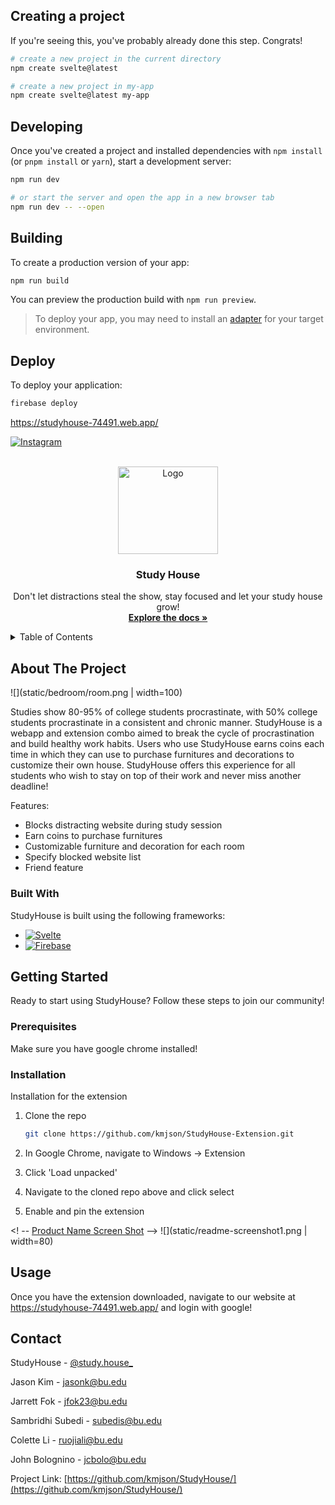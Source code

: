 ## Creating a project

If you're seeing this, you've probably already done this step. Congrats!

```bash
# create a new project in the current directory
npm create svelte@latest

# create a new project in my-app
npm create svelte@latest my-app
```

## Developing

Once you've created a project and installed dependencies with `npm install` (or `pnpm install` or `yarn`), start a development server:

```bash
npm run dev

# or start the server and open the app in a new browser tab
npm run dev -- --open
```

## Building

To create a production version of your app:

```bash
npm run build
```

You can preview the production build with `npm run preview`.

> To deploy your app, you may need to install an [adapter](https://kit.svelte.dev/docs/adapters) for your target environment.

## Deploy

To deploy your application:

```bash
firebase deploy
```

https://studyhouse-74491.web.app/


<!--   New Styling starts here  -->


[![Instagram][Instagram-Icon]][Instagram-url]



<!-- PROJECT LOGO -->
<br />
<div align="center">
  <a href="https://github.com/othneildrew/Best-README-Template">
    <img src="static/studyhouse.png" alt="Logo" width="160" height="140">
  </a>

  <h3 align="center">Study House</h3>

  <p align="center">
    Don't let distractions steal the show, stay focused and let your study house grow!
    <br />
    <a href="https://github.com/kmjson/StudyHouse/"><strong>Explore the docs »</strong></a>
    <br />
  </p>
</div>



<!-- TABLE OF CONTENTS -->
<details>
  <summary>Table of Contents</summary>
  <ol>
    <li>
      <a href="#about-the-project">About The Project</a>
      <ul>
        <li><a href="#built-with">Built With</a></li>
      </ul>
    </li>
    <li>
      <a href="#getting-started">Getting Started</a>
      <ul>
        <li><a href="#prerequisites">Prerequisites</a></li>
        <li><a href="#installation">Installation</a></li>
      </ul>
    </li>
    <li><a href="#usage">Usage</a></li>
    <li><a href="#contact">Contact</a></li>
  </ol>
</details>



<!-- ABOUT THE PROJECT -->
## About The Project

<!-- [![Product Name Screen Shot][product-screenshot]| width=100] -->
![](static/bedroom/room.png | width=100)

Studies show 80-95% of college students procrastinate, with 50% college students procrastinate in a consistent and chronic manner. StudyHouse is a webapp and extension combo aimed to break the cycle of procrastination and build healthy work habits. Users who use StudyHouse earns coins each time in which they can use to purchase furnitures and decorations to customize their own house. StudyHouse offers this experience for all students who wish to stay on top of their work and never miss another deadline!

Features:
* Blocks distracting website during study session
* Earn coins to purchase furnitures
* Customizable furniture and decoration for each room
* Specify blocked website list
* Friend feature


### Built With

StudyHouse is built using the following frameworks:

* [![Svelte][Svelte.dev]][Svelte-url]
* [![Firebase][Firebase.com]][Firebase-url]


<!-- GETTING STARTED -->
## Getting Started

Ready to start using StudyHouse? Follow these steps to join our community!

### Prerequisites

Make sure you have google chrome installed!

### Installation

Installation for the extension

1. Clone the repo
   ```sh
   git clone https://github.com/kmjson/StudyHouse-Extension.git
   ```
2. In Google Chrome, navigate to Windows -> Extension 

3. Click 'Load unpacked'

4. Navigate to the cloned repo above and click select

5. Enable and pin the extension

<! -- [Product Name Screen Shot][extension-screenshot] -->
![](static/readme-screenshot1.png | width=80)

<!-- USAGE EXAMPLES -->
## Usage

Once you have the extension downloaded, navigate to our website at https://studyhouse-74491.web.app/ and login with google!


<!-- CONTACT -->
## Contact

StudyHouse - [@study.house_](https://www.instagram.com/study.house_/)

Jason Kim - jasonk@bu.edu

Jarrett Fok - jfok23@bu.edu

Sambridhi Subedi - subedis@bu.edu

Colette Li - ruojiali@bu.edu

John Bolognino - jcbolo@bu.edu

Project Link: [https://github.com/kmjson/StudyHouse/](https://github.com/kmjson/StudyHouse/)



<!-- MARKDOWN LINKS & IMAGES -->
<!-- https://www.markdownguide.org/basic-syntax/#reference-style-links -->
[Instagram-Icon]: https://img.shields.io/badge/Instagram-%23E4405F.svg?style=for-the-badge&logo=Instagram&logoColor=white
[Instagram-url]: https://www.instagram.com/study.house_/

[product-screenshot]: static/bedroom/room.png
[extension-screenshot]: static/readme-screenshot1.png

[Svelte.dev]: https://img.shields.io/badge/svelte-%23f1413d.svg?style=for-the-badge&logo=svelte&logoColor=white
[Svelte-url]: https://svelte.dev/
[Firebase.com]: https://img.shields.io/badge/firebase-%23039BE5.svg?style=for-the-badge&logo=firebase
[Firebase-url]: https://firebase.google.com/

